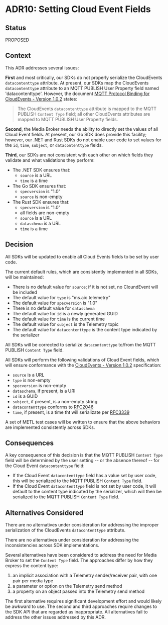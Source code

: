 # ADR10: Setting Cloud Event Fields

## Status

PROPOSED

## Context

This ADR addresses several issues:

**First** and most critically, our SDKs do not properly serialize the CloudEvents `datacontenttype` attribute.
At present, our SDKs map the CloudEvents `datacontenttype` attribute to an MQTT PUBLISH User Property field named 'datacontenttype'.
However, the document [MQTT Protocol Binding for CloudEvents - Version 1.0.2](https://github.com/cloudevents/spec/blob/v1.0.2/cloudevents/bindings/mqtt-protocol-binding.md#314-examples) states:

> The CloudEvents `datacontenttype` attribute is mapped to the MQTT PUBLISH `Content Type` field; all other CloudEvents attributes are mapped to MQTT PUBLISH User Property fields.

**Second**, the Media Broker needs the ability to directly set the values of all Cloud Event fields.
At present, our Go SDK does provide this facility; however, our .NET and Rust SDKs do not enable user code to set values for the `id`, `time`, `subject`, or `datacontenttype` fields.

**Third**, our SDKs are not consistent with each other on which fields they validate and what validations they perform:

* The .NET SDK ensures that:
  * `source` is a URL
  * `time` is a time
* The Go SDK ensures that:
  * `specversion` is "1.0"
  * `source` is non-empty
* The Rust SDK ensures that:
  * `specversion` is "1.0"
  * all fields are non-empty
  * `source` is a URL
  * `dataschema` is a URL
  * `time` is a time

## Decision

All SDKs will be updated to enable all Cloud Events fields to be set by user code.

The current default rules, which are consistently implemented in all SDKs, will be maintained:

* There is no default value for `source`; if it is not set, no CloundEvent will be included
* The default value for `type` is "ms.aio.telemetry"
* The default value for `specversion` is "1.0"
* There is no default value for `dataschema`
* The default value for `id` is a newly generated GUID
* The default value for `time` is the current time
* The default value for `subject` is the Telemetry topic
* The default value for `datacontenttype` is the content type indicated by the serializer

All SDKs will be corrected to serialize `datacontenttype` to/from the MQTT PUBLISH `Content Type` field.

All SDKs will perform the following validations of Cloud Event fields, which will ensure conformance with the [CloudEvents - Version 1.0.2](https://github.com/cloudevents/spec/blob/v1.0.2/cloudevents/spec.md) specification:

* `source` is a URL
* `type` is non-empty
* `specversion` is non-empty
* `dataschema`, if present, is a URI
* `id` is a GUID
* `subject`, if present, is a non-empty string
* `datacontenttype` conforms to [RFC2046](https://datatracker.ietf.org/doc/html/rfc2046)
* `time`, if present, is a time tht will serializate per [RFC3339](https://datatracker.ietf.org/doc/html/rfc3339)

A set of METL test cases will be written to ensure that the above behaviors are implemented consistently across SDKs.

## Consequences

A key consequence of this decision is that the MQTT PUBLISH `Content Type` field will be determined by the user setting -- or the absence thereof -- for the Cloud Event `datacontenttype` field:

* If the Cloud Event `datacontenttype` field has a value set by user code, this will be serialized to the MQTT PUBLISH `Content Type` field.
* If the Cloud Event `datacontenttype` field is not set by user code, it will default to the content type indicated by the serializer, which will then be serialized to the MQTT PUBLISH `Content Type` field.

## Alternatives Considered

There are no alternatives under consideration for addressing the improper serialization of the CloudEvents `datacontenttype` attribute.

There are no alternatives under consideration for addressing the inconsistencies across SDK implementations.

Several alternatives have been considered to address the need for Media Broker to set the `Content Type` field.
The approaches differ by how they express the content type:

1. an implicit association with a Telemetry sender/receiver pair, with one pair per media type
2. a parameter or option on the Telemetry send method
3. a property on an object passed into the Telemetry send method


The first alternative requires significant development effort and would likely be awkward to use.
The second and third approaches require changes to the SDK API that are regarded as inappropriate.
All alternatives fail to address the other issues addressed by this ADR.
